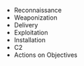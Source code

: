 - Reconnaissance
- Weaponization
- Delivery
- Exploitation
- Installation
- C2
- Actions on Objectives
